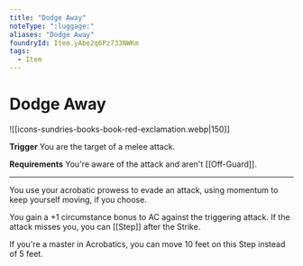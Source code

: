 ```yaml
---
title: "Dodge Away"
noteType: ":luggage:"
aliases: "Dodge Away"
foundryId: Item.yAbe2q6Pz733NWKm
tags:
  - Item
---
```


# Dodge Away
![[icons-sundries-books-book-red-exclamation.webp|150]]

**Trigger** You are the target of a melee attack.

**Requirements** You're aware of the attack and aren't [[Off-Guard]].

* * *

You use your acrobatic prowess to evade an attack, using momentum to keep yourself moving, if you choose.

You gain a +1 circumstance bonus to AC against the triggering attack. If the attack misses you, you can [[Step]] after the Strike.

If you're a master in Acrobatics, you can move 10 feet on this Step instead of 5 feet.
